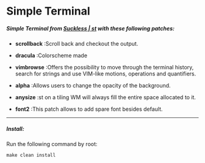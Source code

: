 # Simple Terminal

##### Simple Terminal from [Suckless | st](http://st.suckless.org/) with these following patches:
* **scrollback** :Scroll back and checkout the output. <br/>
* **dracula**    :Colorscheme made<br/>

* **vimbrowse**  :Offers the possibility to move through the terminal history, search for strings and use VIM-like motions, operations and quantifiers.<br/>

* **alpha**      :Allows users to change the opacity of the background.<br/>

* **anysize**    :st on a tiling WM will always fill the entire space allocated to it.<br/>

* **font2**      :This patch allows to add spare font besides default.

******


##### Install:
Run the following command by root:

`make clean install`
